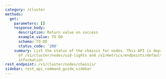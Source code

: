 ```yaml
---
category: /cluster
methods:
  get:
    parameters: []
    response_body:
      description: Return value on success
      example_value: TO DO
      schema: TO DO
      status_code: '200'
    summary: List the status of the chassis for nodes. This API is deprecated in favor
      of /v1/cluster/nodes/uid-lights and /v2/metrics/endpoints/default/data for PSU
      information
rest_endpoint: /v1/cluster/nodes/chassis/
sidebar: rest_api_command_guide_sidebar
---
```

